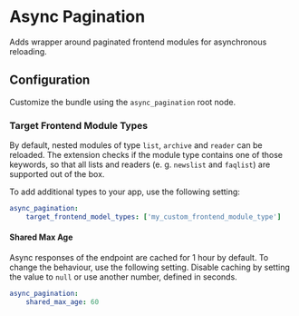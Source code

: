 # Async Pagination

Adds wrapper around paginated frontend modules for asynchronous reloading.

## Configuration

Customize the bundle using the `async_pagination` root node.

### Target Frontend Module Types

By default, nested modules of type `list`, `archive` and `reader` can be reloaded. The extension checks if the module type contains one of those keywords, so that all lists and readers (e. g. `newslist` and `faqlist`) are supported out of the box.

To add additional types to your app, use the following setting:

```yaml
async_pagination:
    target_frontend_model_types: ['my_custom_frontend_module_type']
```

#### Shared Max Age

Async responses of the endpoint are cached for 1 hour by default. To change the behaviour, use the following setting. Disable caching by setting the value to `null` or use another number, defined in seconds.

```yaml
async_pagination:
    shared_max_age: 60
```
